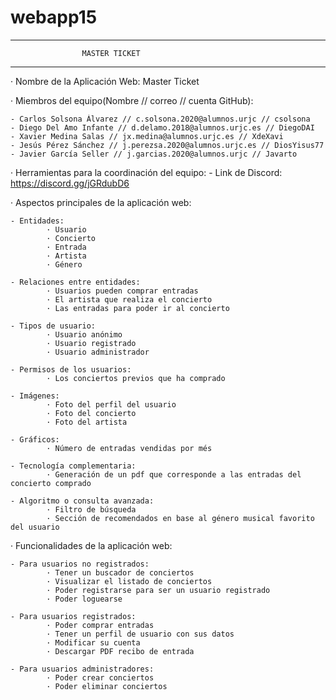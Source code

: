 # webapp15


--------------------------------------------------------------------------------------------


					MASTER TICKET


--------------------------------------------------------------------------------------------


· Nombre de la Aplicación Web: Master Ticket

· Miembros del equipo(Nombre // correo // cuenta GitHub):
			
	- Carlos Solsona Álvarez // c.solsona.2020@alumnos.urjc // csolsona
	- Diego Del Amo Infante // d.delamo.2018@alumnos.urjc.es // DiegoDAI
	- Xavier Medina Salas // jx.medina@alumnos.urjc.es // XdeXavi
	- Jesús Pérez Sánchez // j.perezsa.2020@alumnos.urjc.es // DiosYisus77
	- Javier García Seller // j.garcias.2020@alumnos.urjc // Javarto


· Herramientas para la coordinación del equipo: 
	- Link de Discord: https://discord.gg/jGRdubD6

· Aspectos principales de la aplicación web:

	- Entidades:
			· Usuario
			· Concierto
			· Entrada
			· Artista
   			· Género

	- Relaciones entre entidades:
			· Usuarios pueden comprar entradas
			· El artista que realiza el concierto
			· Las entradas para poder ir al concierto

	- Tipos de usuario:
			· Usuario anónimo
			· Usuario registrado
			· Usuario administrador

	- Permisos de los usuarios:
			· Los conciertos previos que ha comprado

	- Imágenes:
			· Foto del perfil del usuario
			· Foto del concierto
			· Foto del artista

	- Gráficos:
			· Número de entradas vendidas por més

	- Tecnología complementaria:
			· Generación de un pdf que corresponde a las entradas del concierto comprado

	- Algoritmo o consulta avanzada:
			· Filtro de búsqueda
   			· Sección de recomendados en base al género musical favorito del usuario



· Funcionalidades de la aplicación web:

	- Para usuarios no registrados:
			· Tener un buscador de conciertos
			· Visualizar el listado de conciertos
			· Poder registrarse para ser un usuario registrado
			· Poder loguearse

	- Para usuarios registrados:
			· Poder comprar entradas
			· Tener un perfil de usuario con sus datos
			· Modificar su cuenta
   			· Descargar PDF recibo de entrada

	- Para usuarios administradores:
			· Poder crear conciertos
			· Poder eliminar conciertos
